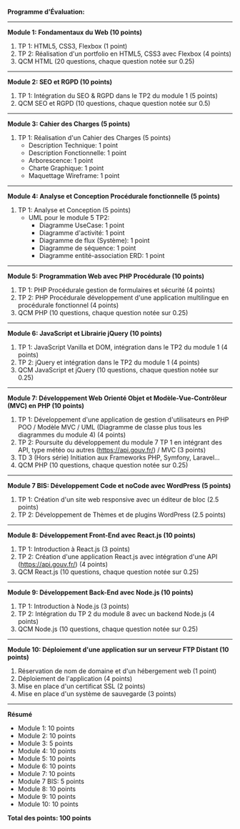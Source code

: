 **Programme d'Évaluation:**

---

**Module 1: Fondamentaux du Web (10 points)**
1. TP 1: HTML5, CSS3, Flexbox (1 point)
2. TP 2: Réalisation d'un portfolio en HTML5, CSS3 avec Flexbox (4 points)
3. QCM HTML (20 questions, chaque question notée sur 0.25)

---

**Module 2: SEO et RGPD (10 points)**
1. TP 1: Intégration du SEO & RGPD dans le TP2 du module 1 (5 points)
2. QCM SEO et RGPD (10 questions, chaque question notée sur 0.5)

---

**Module 3: Cahier des Charges (5 points)**
1. TP 1: Réalisation d'un Cahier des Charges (5 points)
   - Description Technique: 1 point
   - Description Fonctionnelle: 1 point
   - Arborescence: 1 point
   - Charte Graphique: 1 point
   - Maquettage Wireframe: 1 point

---

**Module 4: Analyse et Conception Procédurale fonctionnelle (5 points)**
1. TP 1: Analyse et Conception (5 points)
   - UML pour le module 5 TP2:
     - Diagramme UseCase: 1 point
     - Diagramme d'activité: 1 point
     - Diagramme de flux (Système): 1 point
     - Diagramme de séquence: 1 point
     - Diagramme entité-association ERD: 1 point

---

**Module 5: Programmation Web avec PHP Procédurale (10 points)**
1. TP 1: PHP Procédurale gestion de formulaires et sécurité (4 points)
2. TP 2: PHP Procédurale développement d'une application multilingue en procédurale fonctionnel (4 points)
3. QCM PHP (10 questions, chaque question notée sur 0.25)

---

**Module 6: JavaScript et Librairie jQuery (10 points)**
1. TP 1: JavaScript Vanilla et DOM, intégration dans le TP2 du module 1 (4 points)
2. TP 2: jQuery et intégration dans le TP2 du module 1 (4 points)
3. QCM JavaScript et jQuery (10 questions, chaque question notée sur 0.25)

---

**Module 7: Développement Web Orienté Objet et Modèle-Vue-Contrôleur (MVC) en PHP (10 points)**
1. TP 1: Développement d'une application de gestion d'utilisateurs en PHP POO / Modèle MVC / UML (Diagramme de classe plus tous les diagrammes du module 4) (4 points)
2. TP 2: Poursuite du développement du module 7 TP 1 en intégrant des API, type météo ou autres (https://api.gouv.fr/) / MVC (3 points)
3. TD 3 (Hors série) Initiation aux Frameworks PHP, Symfony, Laravel... 
4. QCM PHP (10 questions, chaque question notée sur 0.25)

---

**Module 7 BIS: Développement Code et noCode avec WordPress (5 points)**
1. TP 1: Création d'un site web responsive avec un éditeur de bloc (2.5 points)
2. TP 2: Développement de Thèmes et de plugins WordPress (2.5 points)

---

**Module 8: Développement Front-End avec React.js (10 points)**
1. TP 1: Introduction à React.js (3 points)
2. TP 2: Création d'une application React.js avec intégration d'une API (https://api.gouv.fr/) (4 points)
3. QCM React.js (10 questions, chaque question notée sur 0.25)

---

**Module 9: Développement Back-End avec Node.js (10 points)**
1. TP 1: Introduction à Node.js (3 points)
2. TP 2: Intégration du TP 2 du module 8 avec un backend Node.js (4 points)
3. QCM Node.js (10 questions, chaque question notée sur 0.25)

---

**Module 10: Déploiement d'une application sur un serveur FTP Distant (10 points)**
1. Réservation de nom de domaine et d'un hébergement web (1 point)
2. Déploiement de l'application (4 points)
3. Mise en place d'un certificat SSL (2 points)
4. Mise en place d'un système de sauvegarde (3 points)

---

**Résumé**

- Module 1: 10 points
- Module 2: 10 points
- Module 3: 5 points
- Module 4: 10 points
- Module 5: 10 points
- Module 6: 10 points
- Module 7: 10 points
- Module 7 BIS: 5 points
- Module 8: 10 points
- Module 9: 10 points
- Module 10: 10 points

**Total des points: 100 points**


